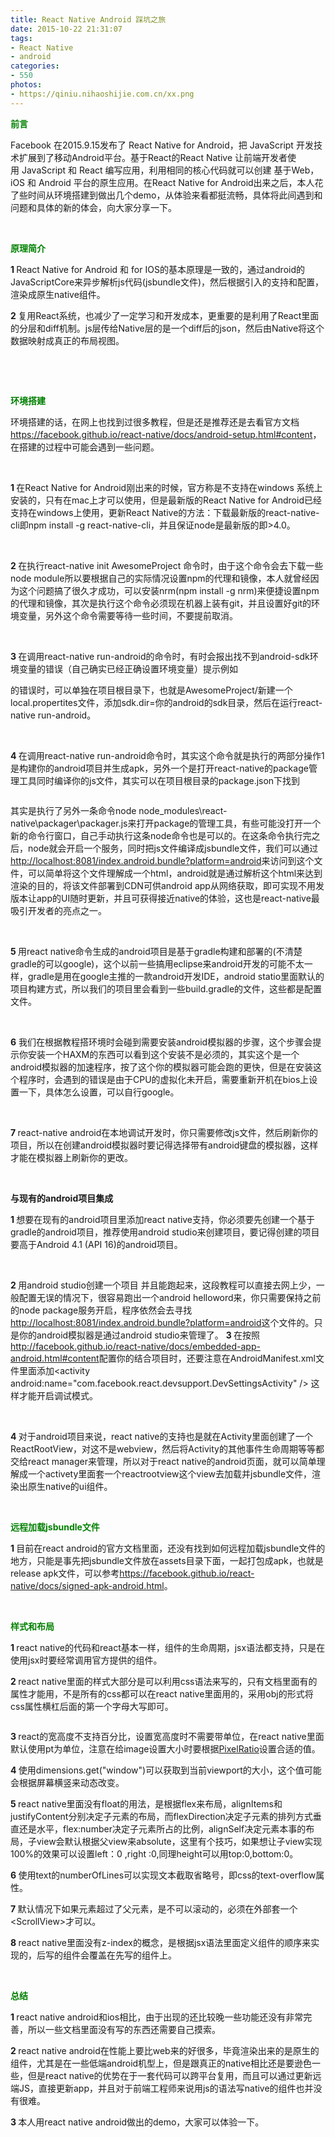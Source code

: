 ```yaml
---
title: React Native Android 踩坑之旅
date: 2015-10-22 21:31:07
tags:
- React Native
- android
categories:
- 550
photos:
- https://qiniu.nihaoshijie.com.cn/xx.png
---
```

<span style="color: #008000;"><strong>前言</strong></span>

Facebook 在2015.9.15发布了 React Native for Android，把 JavaScript 开发技术扩展到了移动Android平台。基于React的React Native 让前端开发者使用 JavaScript 和 React 编写应用，利用相同的核心代码就可以创建 基于Web，iOS 和 Android 平台的原生应用。在React Native for Android出来之后，本人花了些时间从环境搭建到做出几个demo，从体验来看都挺流畅，具体将此间遇到和问题和具体的新的体会，向大家分享一下。
<!--more-->
&nbsp;

<span style="color: #008000;"><strong>原理简介</strong></span>

<strong>1 </strong>React Native for Android 和 for IOS的基本原理是一致的，通过android的JavaScriptCore来异步解析js代码(jsbundle文件)，然后根据引入的支持和配置，渲染成原生native组件。

<strong>2 </strong>复用React系统，也减少了一定学习和开发成本，更重要的是利用了React里面的分层和diff机制。js层传给Native层的是一个diff后的json，然后由Native将这个数据映射成真正的布局视图。

&nbsp;

&nbsp;

<span style="color: #008000;"><strong>环境搭建</strong></span>

环境搭建的话，在网上也找到过很多教程，但是还是推荐还是去看官方文档<a href="https://facebook.github.io/react-native/docs/android-setup.html#content" data-cke-saved-href="https://facebook.github.io/react-native/docs/android-setup.html#content">https://facebook.github.io/react-native/docs/android-setup.html#content</a>，在搭建的过程中可能会遇到一些问题。

&nbsp;

<strong>1 </strong>在React Native for Android刚出来的时候，官方称是不支持在windows 系统上安装的，只有在mac上才可以使用<img src="http://7jpp2v.com1.z0.glb.clouddn.com/1.png" alt="" data-cke-saved-src="http://7jpp2v.com1.z0.glb.clouddn.com/1.png" />，但是最新版的React Native for Android已经支持在windows上使用，<img src="http://7jpp2v.com1.z0.glb.clouddn.com/2.png" alt="" data-cke-saved-src="http://7jpp2v.com1.z0.glb.clouddn.com/2.png" />更新React Native的方法：下载最新版的react-native-cli即npm install -g react-native-cli，并且保证node是最新版的即&gt;4.0。

&nbsp;

<strong>2 </strong>在执行react-native init AwesomeProject 命令时，由于这个命令会去下载一些node module所以要根据自己的实际情况设置npm的代理和镜像，本人就曾经因为这个问题搞了很久才成功，可以安装nrm(npm install -g nrm)来便捷设置npm的代理和镜像，其次是执行这个命令必须现在机器上装有git，并且设置好git的环境变量，另外这个命令需要等待一些时间，不要提前取消。

&nbsp;

<strong>3 </strong>在调用react-native run-android的命令时，有时会报出找不到android-sdk环境变量的错误（自己确实已经正确设置环境变量）提示例如<img src="http://7jpp2v.com1.z0.glb.clouddn.com/33.png" alt="" data-cke-saved-src="http://7jpp2v.com1.z0.glb.clouddn.com/33.png" />

的错误时，可以单独在项目根目录下，也就是AwesomeProject/新建一个local.propertites文件，添加sdk.dir=你的android的sdk目录，然后在运行react-native run-android。

&nbsp;

<strong>4 </strong>在调用react-native run-android命令时，其实这个命令就是执行的两部分操作1是构建你的android项目并生成apk，另外一个是打开react-native的package管理工具同时编译你的js文件，其实可以在项目根目录的package.json下找到

<img src="http://7jpp2v.com1.z0.glb.clouddn.com/44.png" alt="" data-cke-saved-src="http://7jpp2v.com1.z0.glb.clouddn.com/44.png" />

其实是执行了另外一条命令node node_modules\react-native\packager\packager.js来打开package的管理工具，有些可能没打开一个新的命令行窗口，自己手动执行这条node命令也是可以的。在这条命令执行完之后，node就会开启一个服务，同时把js文件编译成jsbundle文件，我们可以通过<a href="http://localhost:8081/index.android.bundle?platform=android" data-cke-saved-href="http://localhost:8081/index.android.bundle?platform=android">http://localhost:8081/index.android.bundle?platform=android</a>来访问到这个文件，可以简单将这个文件理解成一个html，android就是通过解析这个html来达到渲染的目的，将该文件部署到CDN可供android app从网络获取，即可实现不用发版本让app的UI随时更新，并且可获得接近native的体验，这也是react-native最吸引开发者的亮点之一。

&nbsp;

<strong>5 </strong>用react native命令生成的android项目是基于gradle构建和部署的(不清楚gradle的可以google)，这个以前一些搞用eclipse来android开发的可能不太一样，gradle是用在google主推的一款android开发IDE，android statio里面默认的项目构建方式，所以我们的项目里会看到一些build.gradle的文件，这些都是配置文件。

&nbsp;

<strong>6</strong> 我们在根据教程搭环境时会碰到需要安装android模拟器的步骤，这个步骤会提示你安装一个HAXM的东西<img src="http://7jpp2v.com1.z0.glb.clouddn.com/55.png" alt="" data-cke-saved-src="http://7jpp2v.com1.z0.glb.clouddn.com/55.png" />可以看到这个安装不是必须的，其实这个是一个android模拟器的加速程序，按了这个你的模拟器可能会跑的更快，但是在安装这个程序时，会遇到<img src="http://7jpp2v.com1.z0.glb.clouddn.com/66.png" alt="" data-cke-saved-src="http://7jpp2v.com1.z0.glb.clouddn.com/66.png" />的错误是由于CPU的虚拟化未开启，需要重新开机在bios上设置一下，具体怎么设置，可以自行google。

&nbsp;

<strong>7 </strong>react-native android在本地调试开发时，你只需要修改js文件，然后刷新你的项目，所以在创建android模拟器时要记得选择带有android键盘的模拟器，这样才能在模拟器上刷新你的更改。

&nbsp;

<strong>与现有的android项目集成</strong>

<strong>1 </strong>想要在现有的android项目里添加react native支持，你必须要先创建一个基于gradle的android项目，推荐使用android studio来创建项目，要记得创建的项目要高于Android 4.1 (API 16)的android项目。

&nbsp;

<strong>2 </strong>用android studio创建一个项目 并且能跑起来，这段教程可以直接去网上少，一般配置无误的情况下，很容易跑出一个android helloword来，你只需要保持之前的node package服务开启，程序依然会去寻找<a href="http://localhost:8081/index.android.bundle?platform=android" data-cke-saved-href="http://localhost:8081/index.android.bundle?platform=android">http://localhost:8081/index.android.bundle?platform=android</a>这个文件的。只是你的android模拟器是通过android studio来管理了。
<strong>3 </strong>在按照<a href="http://facebook.github.io/react-native/docs/embedded-app-android.html#content" data-cke-saved-href="http://facebook.github.io/react-native/docs/embedded-app-android.html#content">http://facebook.github.io/react-native/docs/embedded-app-android.html#content</a>配置你的结合项目时，还要注意在AndroidManifest.xml文件里面添加&lt;activity android:name="com.facebook.react.devsupport.DevSettingsActivity" /&gt; 这样才能开启调试模式。

&nbsp;

<strong>4 </strong>对于android项目来说，react native的支持也是就在Activity里面创建了一个ReactRootView<img src="http://7jpp2v.com1.z0.glb.clouddn.com/77.png" alt="" data-cke-saved-src="http://7jpp2v.com1.z0.glb.clouddn.com/77.png" />，对这不是webview，然后将Activity的其他事件生命周期等等都交给react manager来管理，所以对于react native的android页面，就可以简单理解成一个activety里面套一个reactrootview这个view去加载并jsbundle文件，渲染出原生native的ui组件。

&nbsp;

<span style="color: #008000;"><strong>远程加载jsbundle文件</strong></span>

<strong>1 </strong>目前在react android的官方文档里面，还没有找到如何远程加载jsbundle文件的地方，只能是事先把jsbundle文件放在assets目录下面，一起打包成apk，也就是release apk文件，可以参考<a href="https://facebook.github.io/react-native/docs/signed-apk-android.html" data-cke-saved-href="https://facebook.github.io/react-native/docs/signed-apk-android.html">https://facebook.github.io/react-native/docs/signed-apk-android.html</a>。

&nbsp;

<span style="color: #008000;"><strong>样式和布局</strong></span>

<strong>1 </strong>react native的代码和react基本一样，组件的生命周期，jsx语法都支持，只是在使用jsx时要经常调用官方提供的组件。

<strong>2 </strong>react native里面的样式大部分是可以利用css语法来写的，只有文档里面有的属性才能用，不是所有的css都可以在react native里面用的，采用obj的形式将css属性横杠后面的第一个字母大写即可。

<img src="http://7jpp2v.com1.z0.glb.clouddn.com/88.png" alt="" data-cke-saved-src="http://7jpp2v.com1.z0.glb.clouddn.com/88.png" />

<strong>3 </strong>react的宽高度不支持百分比，设置宽高度时不需要带单位，在react native里面默认使用pt为单位，注意在给image设置大小时要根据<a href="https://facebook.github.io/react-native/docs/pixelratio.html#content" data-cke-saved-href="https://facebook.github.io/react-native/docs/pixelratio.html#content">PixelRatio</a>设置合适的值。

<strong>4 </strong>使用dimensions.get("window")可以获取到当前viewport的大小，这个值可能会根据屏幕横竖来动态改变。

<strong>5 </strong>react native里面没有float的用法，是根据flex来布局，alignItems和justifyContent分别决定子元素的布局，而flexDirection决定子元素的排列方式垂直还是水平，flex:number决定子元素所占的比例，alignSelf决定元素本事的布局，子view会默认根据父view来absolute，这里有个技巧，如果想让子view实现100%的效果可以设置left：0 ,right :0,同理height可以用top:0,bottom:0。

<strong>6 </strong>使用text的numberOfLines可以实现文本截取省略号，即css的text-overflow属性。

<strong>7 </strong>默认情况下如果元素超过了父元素，是不可以滚动的，必须在外部套一个&lt;ScrollView&gt;才可以。

<strong>8 </strong>react native里面没有z-index的概念，是根据jsx语法里面定义组件的顺序来实现的，后写的组件会覆盖在先写的组件上。

&nbsp;

<span style="color: #008000;"><strong>总结</strong></span>

<strong>1 </strong>react native android和ios相比，由于出现的还比较晚一些功能还没有非常完善，所以一些文档里面没有写的东西还需要自己摸索。

<strong>2 </strong>react native android在性能上要比web来的好很多，毕竟渲染出来的是原生的组件，尤其是在一些低端android机型上，但是跟真正的native相比还是要逊色一些，但是react native的优势在于一套代码可以跨平台复用，而且可以通过更新远端JS，直接更新app，并且对于前端工程师来说用js的语法写native的组件也并没有很难。

<strong>3 </strong>本人用react native android做出的demo，大家可以体验一下。
